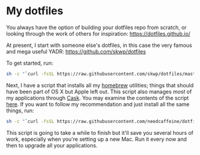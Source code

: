 # My dotfiles

You always have the option of building your dotfiles repo from scratch, or looking through the work of others for inspiration: https://dotfiles.github.io/

At present, I start with someone else's dotfiles, in this case the very famous and mega useful YADR: https://github.com/skwp/dotfiles

To get started, run:
```bash
sh -c "`curl -fsSL https://raw.githubusercontent.com/skwp/dotfiles/master/install.sh`"
```

Next, I have a script that installs all my [homebrew][1] utilities; things that should have been part of OS X but Apple left out. This script also manages _most_ of my applications through [Cask][2]. You may examine the contents of the script [here][3]. If you want to follow my recommendation and just install all the same things, run:
```bash
sh -c "`curl -fsSL https://raw.githubusercontent.com/needcaffeine/dotfiles/master/bin/brew.sh`"
```
This script is going to take a while to finish but it'll save you several hours of work, especially when you're setting up a new Mac. Run it every now and then to upgrade all your applications.

[1]: http://brew.sh/
[2]: http://caskroom.io/
[3]: https://github.com/needcaffeine/dotfiles/blob/master/bin/brew.sh
